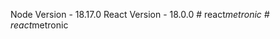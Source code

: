 Node Version - 18.17.0
React Version - 18.0.0
#   r e a c t _ m e t r o n i c  
 #   r e a c t _ m e t r o n i c  
 